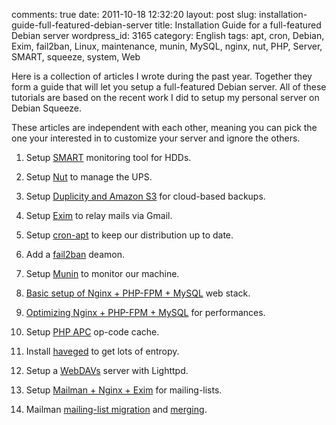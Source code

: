 comments: true
date: 2011-10-18 12:32:20
layout: post
slug: installation-guide-full-featured-debian-server
title: Installation Guide for a full-featured Debian server
wordpress_id: 3165
category: English
tags: apt, cron, Debian, Exim, fail2ban, Linux, maintenance, munin, MySQL, nginx, nut, PHP, Server, SMART, squeeze, system, Web

Here is a collection of articles I wrote during the past year. Together they form a guide that will let you setup a full-featured Debian server. All of these tutorials are based on the recent work I did to setup my personal server on Debian Squeeze.

These articles are independent with each other, meaning you can pick the one your interested in to customize your server and ignore the others.

  1. Setup [SMART](http://kevin.deldycke.com/2011/05/setting-hdds-smart-monitoring-debian-squeeze/) monitoring tool for HDDs.

  2. Setup [Nut](http://kevin.deldycke.com/2011/05/mge-ellipse-750-ups-debian-squeeze/) to manage the UPS.

  3. Setup [Duplicity and Amazon S3](http://kevin.deldycke.com/2011/09/cloud-based-server-backups-duplicity-amazon-s3/) for cloud-based backups.

  4. Setup [Exim](http://kevin.deldycke.com/2011/05/how-to-gmail-send-mails-debian-squeeze/) to relay mails via Gmail.

  5. Setup [cron-apt](http://kevin.deldycke.com/2011/05/fresh-debian-thanks-to-cron-apt/) to keep our distribution up to date.

  6. Add a [fail2ban](http://kevin.deldycke.com/2011/06/configuring-fail2ban-debian-squeeze/) deamon.

  7. Setup [Munin](http://kevin.deldycke.com/2011/06/munin-monitor-debian-squeeze-server/) to monitor our machine.

  8. [Basic setup of Nginx + PHP-FPM + MySQL](http://kevin.deldycke.com/2011/06/nginx-php-fpm-mysql-debian-squeeze-server/) web stack.

  9. [Optimizing Nginx + PHP-FPM + MySQL](http://kevin.deldycke.com/2011/09/nginx-php-fpm-mysql-configuration/) for performances.

  10. Setup [PHP APC](http://kevin.deldycke.com/2011/07/php-apc-debian-squeeze-munin-monitoring/) op-code cache.

  11. Install [haveged](http://kevin.deldycke.com/2011/08/entropy-debian-squeeze-server/) to get lots of entropy.

  12. Setup a [WebDAVs](http://kevin.deldycke.com/2011/07/lighttpd-powered-webdavs-server-debian-squeeze/) server with Lighttpd.

  13. Setup [Mailman + Nginx + Exim](http://kevin.deldycke.com/2011/09/setup-mailman-nginx-exim-debian-squeeze/) for mailing-lists.

  14. Mailman [mailing-list migration](http://kevin.deldycke.com/2011/10/mailman-migration/) and [merging](http://kevin.deldycke.com/2011/10/how-to-merge-mailman-mailing-lists/).

